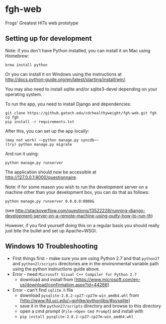 # fgh-web
Frogs' Greatest HITs web prototype

## Setting up for development

Note: if you don't have Python installed, you can install it on Mac using Homebrew:

    brew install python
Or you can install it on Windows using the instructions at http://docs.python-guide.org/en/latest/starting/install/win/.

You may also need to install sqlite and/or sqlite3-devel depending on your operating system.

To run the app, you need to install Django and dependencies:

    git clone https://github.gatech.edu/cdchealthyweight/fgh-web.git fgh
    cd fgh
    pip install -r requirements.txt

After this, you can set up the app locally:

    (may not work) ~~python manage.py syncdb~~
    (try) python manage.py migrate

And run it using:

    python manage.py runserver
    
The application should now be accessible at http://127.0.0.1:8000/questionnaire.

Note: if for some reason you wish to run the development server on a machine other than your development box, you can do that as follows:

    python manage.py runserver 0.0.0.0:8000&
(see http://stackoverflow.com/questions/13522228/running-django-development-server-on-a-remote-machine-using-putty-how-to-run-th)

However, if you find yourself doing this on a regular basis you should really just bite the bullet and set up Apache+WSGI.

## Windows 10 Troubleshooting

* First things first - make sure you are using Python 2.7 and that `python27` and `python27/scripts` directories are in the environmental variable path using the python instructions guide above.
* Error - need `Microsoft Visual C++ Compiler for Python 2.7`
   * download and install from [https://www.microsoft.com/en-us/download/confirmation.aspx?id=44266]
* Error - can't find `sqlite.h` file
   * download `pysqlite-2.8.2-cp27-cp27m-win_amd64.whl` from [http://www.lfd.uci.edu/~gohlke/pythonlibs/#pysqlite]
   * save it in the `python27/scripts` directory and browse to this directory
   * open a cmd prompt (`File->Open Cmd Prompt`) and install with
   * `pip install pysqlite-2.8.2-cp27-cp27m-win_amd64.whl`

